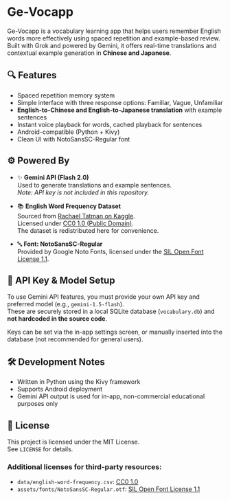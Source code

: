 # Ge-Vocapp

Ge-Vocapp is a vocabulary learning app that helps users remember English words more effectively using spaced repetition and example-based review. Built with Grok and powered by Gemini, it offers real-time translations and contextual example generation in **Chinese and Japanese**.

## 🔍 Features

- Spaced repetition memory system
- Simple interface with three response options: Familiar, Vague, Unfamiliar
- **English-to-Chinese and English-to-Japanese translation** with example sentences
- Instant voice playback for words, cached playback for sentences
- Android-compatible (Python + Kivy)
- Clean UI with NotoSansSC-Regular font

## ⚙️ Powered By

- ✨ **Gemini API (Flash 2.0)**  
  Used to generate translations and example sentences.  
  *Note: API key is not included in this repository.*

- 📚 **English Word Frequency Dataset**  
  Sourced from [Rachael Tatman on Kaggle](https://www.kaggle.com/datasets/rtatman/english-word-frequency).  
  Licensed under [CC0 1.0 (Public Domain)](https://creativecommons.org/publicdomain/zero/1.0/).  
  The dataset is redistributed here for convenience.

- 🔤 **Font: NotoSansSC-Regular**  
  Provided by Google Noto Fonts, licensed under the [SIL Open Font License 1.1](https://github.com/notofonts/noto-cjk/blob/main/LICENSE).

## 🔐 API Key & Model Setup

To use Gemini API features, you must provide your own API key and preferred model (e.g., `gemini-1.5-flash`).  
These are securely stored in a local SQLite database (`vocabulary.db`) and **not hardcoded in the source code**.

Keys can be set via the in-app settings screen, or manually inserted into the database (not recommended for general users).

## 🛠 Development Notes

- Written in Python using the Kivy framework
- Supports Android deployment
- Gemini API output is used for in-app, non-commercial educational purposes only

## 📄 License

This project is licensed under the MIT License.  
See `LICENSE` for details.

### Additional licenses for third-party resources:
- `data/english-word-frequency.csv`: [CC0 1.0](https://creativecommons.org/publicdomain/zero/1.0/)
- `assets/fonts/NotoSansSC-Regular.otf`: [SIL Open Font License 1.1](https://github.com/notofonts/noto-cjk/blob/main/LICENSE)
